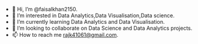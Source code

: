 - 👋 Hi, I’m @faisalkhan2150.
- 👀 I’m interested in Data Analytics,Data Visualisation,Data science.
- 🌱 I’m currently learning Data Analytics and Data Visualisation.
- 💞️ I’m looking to collaborate on Data Science and Data Analytics projects.
- 📫 How to reach me rajk41061@gmail.com.

<!---
faisalkhan2150/faisalkhan2150 is a ✨ special ✨ repository because its `README.md` (this file) appears on your GitHub profile.
You can click the Preview link to take a look at your changes.
--->
